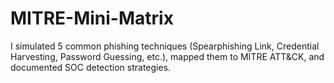# MITRE-Mini-Matrix
I simulated 5 common phishing techniques (Spearphishing Link, Credential Harvesting, Password Guessing, etc.), mapped them to MITRE ATT&amp;CK, and documented SOC detection strategies.
